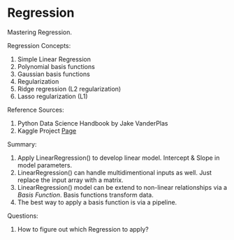 # Regression
Mastering Regression.

Regression Concepts:
  1. Simple Linear Regression
  2. Polynomial basis functions
  3. Gaussian basis functions
  4. Regularization
  5. Ridge regression (L2 regularization)
  6. Lasso regularization (L1)
  
  
Reference Sources:
  1. Python Data Science Handbook by Jake VanderPlas
  2. Kaggle Project [Page](https://www.kaggle.com/c/house-prices-advanced-regression-techniques/overview)

Summary:
  1. Apply LinearRegression() to develop linear model. Intercept & Slope in model parameters.
  2. LinearRegression() can handle multidimentional inputs as well. Just replace the input array with a matrix.
  3. LinearRegression() model can be extend to non-linear relationships via a *Basis Function*. Basis functions transform data.
  4. The best way to apply a basis function is via a pipeline.

Questions:
  1. How to figure out which Regression to apply?